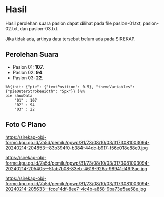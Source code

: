 # Hasil

Hasil perolehan suara paslon dapat dilihat pada file paslon-01.txt, paslon-02.txt, dan paslon-03.txt.

Jika tidak ada, artinya data tersebut belum ada pada SIREKAP.

## Perolehan Suara

 * Paslon 01: **107**.
 * Paslon 02: **94**.
 * Paslon 03: **22**.

```mermaid
%%{init: {"pie": {"textPosition": 0.5}, "themeVariables": {"pieOuterStrokeWidth": "5px"}} }%%
pie showData
    "01" : 107
    "02" : 94
    "03" : 22
```
## Foto C Plano

https://sirekap-obj-formc.kpu.go.id/7a5d/pemilu/ppwp/31/73/08/10/03/3173081003094-20240214-204853--83b394f0-b384-44dc-b917-f56e018e88e9.jpg

https://sirekap-obj-formc.kpu.go.id/7a5d/pemilu/ppwp/31/73/08/10/03/3173081003094-20240214-205405--51ab7b08-83eb-4618-926a-98941d46f8ac.jpg

https://sirekap-obj-formc.kpu.go.id/7a5d/pemilu/ppwp/31/73/08/10/03/3173081003094-20240214-205633--fcce14df-8ee7-4c4b-a858-9ba73e5ae58e.jpg
